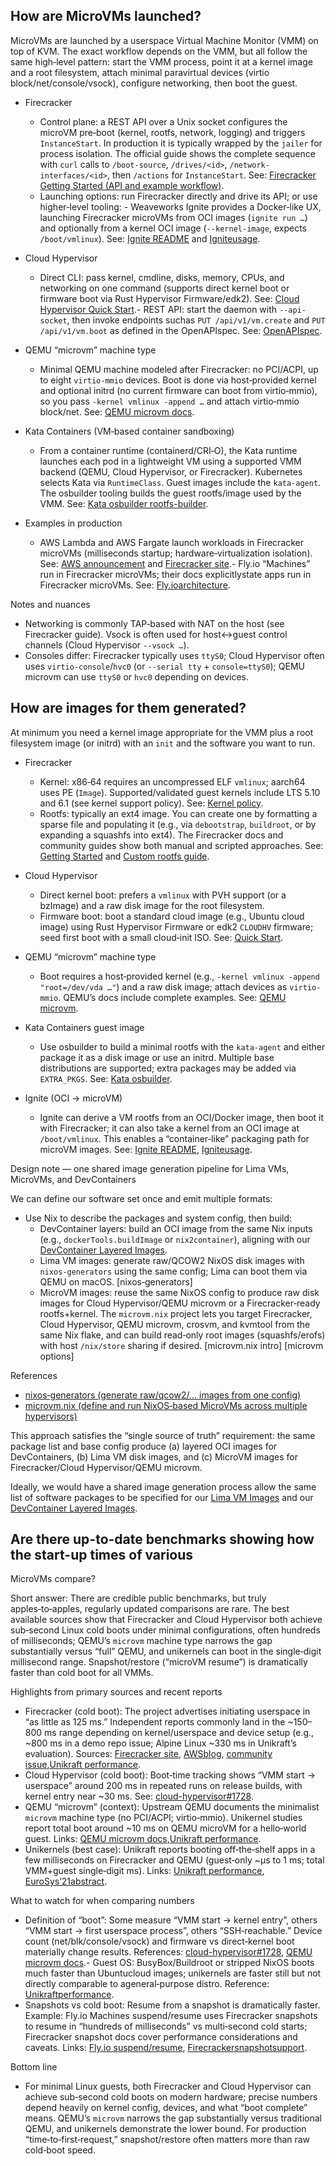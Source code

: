 ## How are MicroVMs launched?

MicroVMs are launched by a userspace Virtual Machine Monitor (VMM) on top of
KVM. The exact workflow depends on the VMM, but all follow the same
high‑level pattern: start the VMM process, point it at a kernel image and a
root filesystem, attach minimal paravirtual devices (virtio
block/net/console/vsock), configure networking, then boot the guest.

- Firecracker
  - Control plane: a REST API over a Unix socket configures the microVM
    pre‑boot (kernel, rootfs, network, logging) and triggers `InstanceStart`. In
    production it is typically wrapped by the `jailer` for process isolation. The
    official guide shows the complete sequence with `curl` calls to `/boot-source`,
    `/drives/<id>`, `/network-interfaces/<id>`, then `/actions` for
    `InstanceStart`. See: [Firecracker Getting Started (API and example workflow)](https://github.com/firecracker-microvm/firecracker/blob/main/docs/getting-started.md).
  - Launching options: run Firecracker directly and drive its API; or use
    higher‑level tooling: - Weaveworks Ignite provides a Docker‑like UX, launching Firecracker
    microVMs from OCI images (`ignite run …`) and optionally from a kernel OCI
    image (`--kernel-image`, expects `/boot/vmlinux`). See: [Ignite README](https://github.com/weaveworks/ignite) and [Igniteusage](https://ignite.readthedocs.io/en/stable/usage/).

- Cloud Hypervisor
  - Direct CLI: pass kernel, cmdline, disks, memory, CPUs, and networking on
    one command (supports direct kernel boot or firmware boot via Rust Hypervisor
    Firmware/edk2). See: [Cloud Hypervisor Quick Start](https://www.cloudhypervisor.org/docs/prologue/quick-start/).- REST API: start the daemon with `--api-socket`, then invoke endpoints suchas `PUT /api/v1/vm.create` and `PUT /api/v1/vm.boot` as defined in the OpenAPIspec. See: [OpenAPIspec](https://github.com/cloud-hypervisor/cloud-hypervisor/blob/main/vmm/src/api/openapi/cloud-hypervisor.yaml).

- QEMU “microvm” machine type
  - Minimal QEMU machine modeled after Firecracker: no PCI/ACPI, up to eight
    `virtio-mmio` devices. Boot is done via host‑provided kernel and optional
    initrd (no current firmware can boot from virtio‑mmio), so you pass `-kernel
vmlinux -append …` and attach virtio‑mmio block/net. See: [QEMU microvm docs](https://www.qemu.org/docs/master/system/i386/microvm.html).

- Kata Containers (VM‑based container sandboxing)
  - From a container runtime (containerd/CRI‑O), the Kata runtime launches
    each pod in a lightweight VM using a supported VMM backend (QEMU, Cloud
    Hypervisor, or Firecracker). Kubernetes selects Kata via `RuntimeClass`. Guest
    images include the `kata-agent`. The osbuilder tooling builds the guest
    rootfs/image used by the VMM. See: [Kata osbuilder rootfs-builder](https://github.com/kata-containers/kata-containers/tree/main/tools/osbuilder/rootfs-builder).

- Examples in production
  - AWS Lambda and AWS Fargate launch workloads in Firecracker microVMs
    (milliseconds startup; hardware‑virtualization isolation).
    See: [AWS announcement](https://aws.amazon.com/blogs/aws/firecracker-lightweight-virtualization-for-serverless-computing/)
    and [Firecracker site](https://firecracker-microvm.github.io/).- Fly.io “Machines” run in Firecracker microVMs; their docs explicitlystate apps run in Firecracker microVMs. See: [Fly.ioarchitecture](https://fly.io/docs/reference/architecture/).

Notes and nuances

- Networking is commonly TAP‑based with NAT on the host (see Firecracker
  guide). Vsock is often used for host↔guest control channels (Cloud Hypervisor
  `--vsock …`).
- Consoles differ: Firecracker typically uses `ttyS0`; Cloud Hypervisor often
  uses `virtio-console`/`hvc0` (or `--serial tty` + `console=ttyS0`); QEMU
  microvm can use `ttyS0` or `hvc0` depending on devices.

## How are images for them generated?

At minimum you need a kernel image appropriate for the VMM plus a root
filesystem image (or initrd) with an `init` and the software you want to run.

- Firecracker
  - Kernel: x86‑64 requires an uncompressed ELF `vmlinux`; aarch64 uses PE
    (`Image`). Supported/validated guest kernels include LTS 5.10 and 6.1 (see
    kernel support policy). See: [Kernel policy](https://github.com/firecracker-microvm/firecracker/blob/main/docs/kernel-policy.md).
  - Rootfs: typically an ext4 image. You can create one by formatting a sparse
    file and populating it (e.g., via `debootstrap`, `buildroot`, or by expanding a
    squashfs into ext4). The Firecracker docs and community guides show both manual
    and scripted approaches.
    See: [Getting Started](https://github.com/firecracker-microvm/firecracker/blob/main/docs/getting-started.md) and [Custom rootfs guide](https://jonathanwoollett-light.github.io/firecracker/book/book/rootfs-and-kernel-setup.html).

- Cloud Hypervisor
  - Direct kernel boot: prefers a `vmlinux` with PVH support (or a bzImage) and
    a raw disk image for the root filesystem.
  - Firmware boot: boot a standard cloud image (e.g., Ubuntu cloud image) using
    Rust Hypervisor Firmware or edk2 `CLOUDHV` firmware; seed first boot with a
    small cloud‑init ISO.
    See: [Quick Start](https://www.cloudhypervisor.org/docs/prologue/quick-start/).

- QEMU “microvm” machine type
  - Boot requires a host‑provided kernel (e.g., `-kernel vmlinux -append
"root=/dev/vda …"`) and a raw disk image; attach devices as `virtio-mmio`.
    QEMU’s docs include complete examples.
    See: [QEMU microvm](https://www.qemu.org/docs/master/system/i386/microvm.html).

- Kata Containers guest image
  - Use osbuilder to build a minimal rootfs with the `kata-agent` and either
    package it as a disk image or use an initrd. Multiple base distributions are
    supported; extra packages may be added via `EXTRA_PKGS`.
    See: [Kata osbuilder](https://github.com/kata-containers/kata-containers/tree/main/tools/osbuilder/rootfs-builder).

- Ignite (OCI → microVM)
  - Ignite can derive a VM rootfs from an OCI/Docker image, then boot it with
    Firecracker; it can also take a kernel from an OCI image at `/boot/vmlinux`.
    This enables a “container‑like” packaging path for microVM images.
    See: [Ignite README](https://github.com/weaveworks/ignite), [Igniteusage](https://ignite.readthedocs.io/en/stable/usage/).

Design note — one shared image generation pipeline for Lima VMs, MicroVMs,
and DevContainers

We can define our software set once and emit multiple formats:

- Use Nix to describe the packages and system config, then build:
  - DevContainer layers: build an OCI image from the same Nix inputs (e.g.,
    `dockerTools.buildImage` or `nix2container`), aligning with our [DevContainer Layered Images](../Public/Nix%20Devcontainer/Devcontainer%20Design.md#Layered%20Images).
  - Lima VM images: generate raw/QCOW2 NixOS disk images with
    `nixos-generators` using the same config; Lima can boot them via QEMU on macOS.
    [nixos‑generators]
  - MicroVM images: reuse the same NixOS config to produce raw disk images for
    Cloud Hypervisor/QEMU microvm or a Firecracker‑ready rootfs+kernel. The
    `microvm.nix` project lets you target Firecracker, Cloud Hypervisor, QEMU
    microvm, crosvm, and kvmtool from the same Nix flake, and can build read‑only
    root images (squashfs/erofs) with host `/nix/store` sharing if desired.
    [microvm.nix intro] [microvm options]

References

- [nixos‑generators (generate raw/qcow2/… images from one config)](https://github.com/nix-community/nixos-generators)
- [microvm.nix (define and run NixOS‑based MicroVMs across multiple hypervisors)](https://microvm-nix.github.io/microvm.nix/)

This approach satisfies the “single source of truth” requirement: the same
package list and base config produce (a) layered OCI images for DevContainers,
(b) Lima VM disk images, and (c) MicroVM images for Firecracker/Cloud
Hypervisor/QEMU microvm.

Ideally, we would have a shared image generation process allow the same list of
software packages to be specified for our [Lima VM Images](../Public/Lima%20VM%20Images.md) and our [DevContainer Layered Images](../Public/Nix%20Devcontainer/Devcontainer%20Design.md#Layered%20Images).

## Are there up-to-date benchmarks showing how the start-up times of various

MicroVMs compare?

Short answer: There are credible public benchmarks, but truly
apples‑to‑apples, regularly updated comparisons are rare. The best
available sources show that Firecracker and Cloud Hypervisor both achieve
sub‑second Linux cold boots under minimal configurations, often hundreds of
milliseconds; QEMU’s `microvm` machine type narrows the gap substantially
versus “full” QEMU, and unikernels can boot in the single‑digit
millisecond range. Snapshot/restore (“microVM resume”) is dramatically
faster than cold boot for all VMMs.

Highlights from primary sources and recent reports

- Firecracker (cold boot): The project advertises initiating userspace in “as
  little as 125 ms.” Independent reports commonly land in the ~150–800 ms
  range depending on kernel/userspace and device setup (e.g., ~800 ms in a demo
  repo issue; Alpine Linux ~330 ms in Unikraft’s evaluation). Sources:
  [Firecracker site](https://firecracker-microvm.github.io/), [AWSblog](https://aws.amazon.com/blogs/aws/firecracker-lightweight-virtualization-for-serverless-computing/), [community issue](https://github.com/firecracker-microvm/firecracker-demo/issues/44),[Unikraft performance](https://unikraft.org/docs/concepts/performance).
- Cloud Hypervisor (cold boot): Boot‑time tracking shows “VMM start →
  userspace” around 200 ms in repeated runs on release builds, with kernel
  entry near ~30 ms. See:
  [cloud-hypervisor#1728](https://github.com/cloud-hypervisor/cloud-hypervisor/issues/1728).
- QEMU “microvm” (context): Upstream QEMU documents the minimalist
  `microvm` machine type (no PCI/ACPI; virtio‑mmio). Unikernel studies report
  total boot around ~10 ms on QEMU microVM for a hello‑world guest. Links:
  [QEMU microvm docs](https://www.qemu.org/docs/master/system/i386/microvm.html),[Unikraft performance](https://unikraft.org/docs/concepts/performance).
- Unikernels (best case): Unikraft reports booting off‑the‑shelf apps in a
  few milliseconds on Firecracker and QEMU (guest‑only ~µs to 1 ms; total
  VMM+guest single‑digit ms).
  Links: [Unikraft performance](https://unikraft.org/docs/concepts/performance), [EuroSys’21abstract](https://arxiv.org/abs/2104.12721).

What to watch for when comparing numbers

- Definition of “boot”: Some measure “VMM start → kernel entry”,
  others “VMM start → first userspace process”, others
  “SSH‑reachable.” Device count (net/blk/console/vsock) and firmware vs
  direct‑kernel boot materially change results. References:
  [cloud-hypervisor#1728](https://github.com/cloud-hypervisor/cloud-hypervisor/issues/1728), [QEMU microvm docs](https://www.qemu.org/docs/master/system/i386/microvm.html).- Guest OS: BusyBox/Buildroot or stripped NixOS boots much faster than Ubuntucloud images; unikernels are faster still but not directly comparable to ageneral‑purpose distro. Reference: [Unikraftperformance](https://unikraft.org/docs/concepts/performance).
- Snapshots vs cold boot: Resume from a snapshot is dramatically faster.
  Example: Fly.io Machines suspend/resume uses Firecracker snapshots to resume in
  “hundreds of milliseconds” vs multi‑second cold starts; Firecracker
  snapshot docs cover performance considerations and caveats.
  Links: [Fly.io suspend/resume](https://fly.io/docs/reference/suspend-resume/), [Firecrackersnapshotsupport](https://github.com/firecracker-microvm/firecracker/blob/main/docs/snapshotting/snapshot-support.md).

Bottom line

- For minimal Linux guests, both Firecracker and Cloud Hypervisor can achieve
  sub‑second cold boots on modern hardware; precise numbers depend heavily on
  kernel config, devices, and what “boot complete” means. QEMU’s `microvm`
  narrows the gap substantially versus traditional QEMU, and unikernels
  demonstrate the lower bound. For production “time‑to‑first‑request,”
  snapshot/restore often matters more than raw cold‑boot speed.
